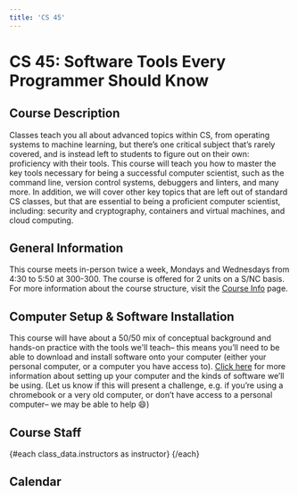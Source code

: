 ```yaml
---
title: 'CS 45'
---
```


<script lang="ts">
  import { base } from '$app/paths';
  import Calendar from '$lib/Calendar.svelte';
  import { class_data, fixupLink } from '$lib/classData';

  import Instructor from '$lib/Instructor.svelte';
</script>

# CS 45: Software Tools Every Programmer Should Know

## Course Description

Classes teach you all about advanced topics within CS, from operating systems to machine learning,
but there’s one critical subject that’s rarely covered, and is instead left to students to figure
out on their own: proficiency with their tools. This course will teach you how to master the key
tools necessary for being a successful computer scientist, such as the command line, version control
systems, debuggers and linters, and many more. In addition, we will cover other key topics that are
left out of standard CS classes, but that are essential to being a proficient computer scientist,
including: security and cryptography, containers and virtual machines, and cloud computing.

## General Information

This course meets in-person twice a week, Mondays and Wednesdays from 4:30 to 5:50 at 300-300. The
course is offered for 2 units on a S/NC basis. For more information about the course structure,
visit the [Course Info]({base}/course_info) page.

## Computer Setup & Software Installation

This course will have about a 50/50 mix of conceptual background and hands-on practice with the
tools we'll teach– this means you’ll need to be able to download and install software onto your
computer (either your personal computer, or a computer you have access to).
[Click here]({base}/software) for more information about setting up your computer and the kinds of
software we’ll be using. (Let us know if this will present a challenge, e.g. if you’re using a
chromebook or a very old computer, or don’t have access to a personal computer– we may be able to
help 😄)

## Course Staff

<div>
	{#each class_data.instructors as instructor}
		<Instructor
			src={fixupLink(instructor.image)}
			name={instructor.name}
			role={instructor.role}
			email={instructor.email}
			officeHours={instructor.officeHours}
		/>
	{/each}
</div>

## Calendar

<Calendar />
